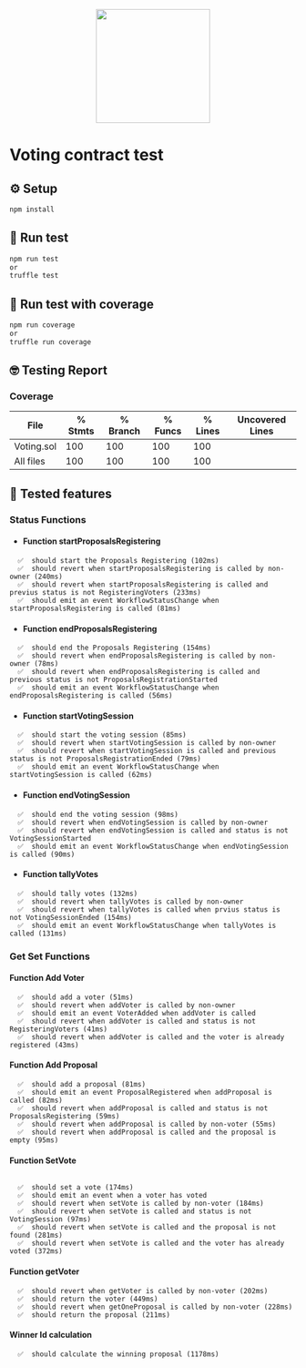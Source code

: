 <p align="center">
    <img src="https://avatars.githubusercontent.com/u/65595746?s=280&v=4"  width="200" height="200">
</p>

# Voting contract test

## ⚙️ Setup

```sh
npm install
```

## 🤖 Run test

```sh
npm run test
or
truffle test
```

## 🥸 Run test with coverage

```sh
npm run coverage
or
truffle run coverage
```

## 🤓 Testing Report

### Coverage

| File       | % Stmts | % Branch | % Funcs | % Lines | Uncovered Lines |
| ---------- | ------- | -------- | ------- | ------- | --------------- |
| Voting.sol | 100     | 100      | 100     | 100     |                 |
| All files  | 100     | 100      | 100     | 100     |                 |

## 🧪 Tested features

### Status Functions

- #### Function startProposalsRegistering

```text
  ✅  should start the Proposals Registering (102ms)
  ✅  should revert when startProposalsRegistering is called by non-owner (240ms)
  ✅  should revert when startProposalsRegistering is called and previus status is not RegisteringVoters (233ms)
  ✅  should emit an event WorkflowStatusChange when startProposalsRegistering is called (81ms)
```

- #### Function endProposalsRegistering

```text
  ✅  should end the Proposals Registering (154ms)
  ✅  should revert when endProposalsRegistering is called by non-owner (78ms)
  ✅  should revert when endProposalsRegistering is called and previous status is not ProposalsRegistrationStarted
  ✅  should emit an event WorkflowStatusChange when endProposalsRegistering is called (56ms)
```

- #### Function startVotingSession

```text
  ✅  should start the voting session (85ms)
  ✅  should revert when startVotingSession is called by non-owner
  ✅  should revert when startVotingSession is called and previous status is not ProposalsRegistrationEnded (79ms)
  ✅  should emit an event WorkflowStatusChange when startVotingSession is called (62ms)
```

- #### Function endVotingSession

```text
  ✅  should end the voting session (98ms)
  ✅  should revert when endVotingSession is called by non-owner
  ✅  should revert when endVotingSession is called and status is not VotingSessionStarted
  ✅  should emit an event WorkflowStatusChange when endVotingSession is called (90ms)
```

- #### Function tallyVotes

```text
  ✅  should tally votes (132ms)
  ✅  should revert when tallyVotes is called by non-owner
  ✅  should revert when tallyVotes is called when prvius status is not VotingSessionEnded (154ms)
  ✅  should emit an event WorkflowStatusChange when tallyVotes is called (131ms)
```

### Get Set Functions

#### Function Add Voter

```text
  ✅  should add a voter (51ms)
  ✅  should revert when addVoter is called by non-owner
  ✅  should emit an event VoterAdded when addVoter is called
  ✅  should revert when addVoter is called and status is not RegisteringVoters (41ms)
  ✅  should revert when addVoter is called and the voter is already registered (43ms)
```

#### Function Add Proposal

```text
  ✅  should add a proposal (81ms)
  ✅  should emit an event ProposalRegistered when addProposal is called (82ms)
  ✅  should revert when addProposal is called and status is not ProposalsRegistering (59ms)
  ✅  should revert when addProposal is called by non-voter (55ms)
  ✅  should revert when addProposal is called and the proposal is empty (95ms)
```

#### Function SetVote

```text

  ✅  should set a vote (174ms)
  ✅  should emit an event when a voter has voted
  ✅  should revert when setVote is called by non-voter (184ms)
  ✅  should revert when setVote is called and status is not VotingSession (97ms)
  ✅  should revert when setVote is called and the proposal is not found (281ms)
  ✅  should revert when setVote is called and the voter has already voted (372ms)
```

#### Function getVoter

```text
  ✅  should revert when getVoter is called by non-voter (202ms)
  ✅  should return the voter (449ms)
  ✅  should revert when getOneProposal is called by non-voter (228ms)
  ✅  should return the proposal (211ms)
```

#### Winner Id calculation

```text
  ✅  should calculate the winning proposal (1178ms)
```
